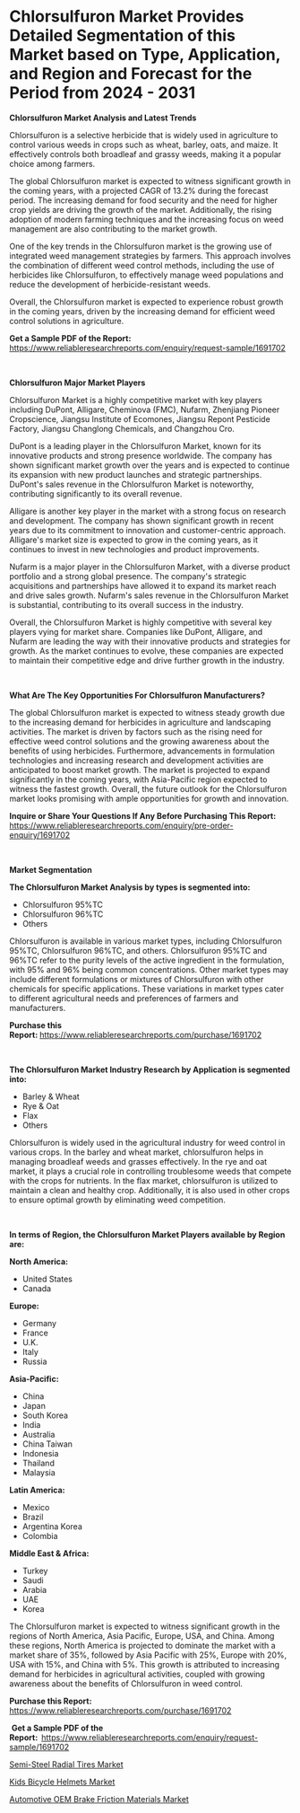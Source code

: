 <p><h1>Chlorsulfuron Market Provides Detailed Segmentation of this Market based on Type, Application, and Region and Forecast for the Period from 2024 - 2031</h1></p><p><strong>Chlorsulfuron Market Analysis and Latest Trends</strong></p>
<p><p>Chlorsulfuron is a selective herbicide that is widely used in agriculture to control various weeds in crops such as wheat, barley, oats, and maize. It effectively controls both broadleaf and grassy weeds, making it a popular choice among farmers.</p><p>The global Chlorsulfuron market is expected to witness significant growth in the coming years, with a projected CAGR of 13.2% during the forecast period. The increasing demand for food security and the need for higher crop yields are driving the growth of the market. Additionally, the rising adoption of modern farming techniques and the increasing focus on weed management are also contributing to the market growth.</p><p>One of the key trends in the Chlorsulfuron market is the growing use of integrated weed management strategies by farmers. This approach involves the combination of different weed control methods, including the use of herbicides like Chlorsulfuron, to effectively manage weed populations and reduce the development of herbicide-resistant weeds.</p><p>Overall, the Chlorsulfuron market is expected to experience robust growth in the coming years, driven by the increasing demand for efficient weed control solutions in agriculture.</p></p>
<p><strong>Get a Sample PDF of the Report:&nbsp;</strong> <a href="https://www.reliableresearchreports.com/enquiry/request-sample/1691702">https://www.reliableresearchreports.com/enquiry/request-sample/1691702</a></p>
<p>&nbsp;</p>
<p><strong>Chlorsulfuron Major Market Players</strong></p>
<p><p>Chlorsulfuron Market is a highly competitive market with key players including DuPont, Alligare, Cheminova (FMC), Nufarm, Zhenjiang Pioneer Cropscience, Jiangsu Institute of Ecomones, Jiangsu Repont Pesticide Factory, Jiangsu Changlong Chemicals, and Changzhou Cro. </p><p>DuPont is a leading player in the Chlorsulfuron Market, known for its innovative products and strong presence worldwide. The company has shown significant market growth over the years and is expected to continue its expansion with new product launches and strategic partnerships. DuPont's sales revenue in the Chlorsulfuron Market is noteworthy, contributing significantly to its overall revenue.</p><p>Alligare is another key player in the market with a strong focus on research and development. The company has shown significant growth in recent years due to its commitment to innovation and customer-centric approach. Alligare's market size is expected to grow in the coming years, as it continues to invest in new technologies and product improvements.</p><p>Nufarm is a major player in the Chlorsulfuron Market, with a diverse product portfolio and a strong global presence. The company's strategic acquisitions and partnerships have allowed it to expand its market reach and drive sales growth. Nufarm's sales revenue in the Chlorsulfuron Market is substantial, contributing to its overall success in the industry.</p><p>Overall, the Chlorsulfuron Market is highly competitive with several key players vying for market share. Companies like DuPont, Alligare, and Nufarm are leading the way with their innovative products and strategies for growth. As the market continues to evolve, these companies are expected to maintain their competitive edge and drive further growth in the industry.</p></p>
<p>&nbsp;</p>
<p><strong>What Are The Key Opportunities For Chlorsulfuron Manufacturers?</strong></p>
<p><p>The global Chlorsulfuron market is expected to witness steady growth due to the increasing demand for herbicides in agriculture and landscaping activities. The market is driven by factors such as the rising need for effective weed control solutions and the growing awareness about the benefits of using herbicides. Furthermore, advancements in formulation technologies and increasing research and development activities are anticipated to boost market growth. The market is projected to expand significantly in the coming years, with Asia-Pacific region expected to witness the fastest growth. Overall, the future outlook for the Chlorsulfuron market looks promising with ample opportunities for growth and innovation.</p></p>
<p><strong>Inquire or Share Your Questions If Any Before Purchasing This Report:</strong> <a href="https://www.reliableresearchreports.com/enquiry/pre-order-enquiry/1691702">https://www.reliableresearchreports.com/enquiry/pre-order-enquiry/1691702</a></p>
<p>&nbsp;</p>
<p><strong>Market Segmentation</strong></p>
<p><strong>The Chlorsulfuron Market Analysis by types is segmented into:</strong></p>
<p><ul><li>Chlorsulfuron 95%TC</li><li>Chlorsulfuron 96%TC</li><li>Others</li></ul></p>
<p><p>Chlorsulfuron is available in various market types, including Chlorsulfuron 95%TC, Chlorsulfuron 96%TC, and others. Chlorsulfuron 95%TC and 96%TC refer to the purity levels of the active ingredient in the formulation, with 95% and 96% being common concentrations. Other market types may include different formulations or mixtures of Chlorsulfuron with other chemicals for specific applications. These variations in market types cater to different agricultural needs and preferences of farmers and manufacturers.</p></p>
<p><strong>Purchase this Report:&nbsp;</strong><a href="https://www.reliableresearchreports.com/purchase/1691702">https://www.reliableresearchreports.com/purchase/1691702</a></p>
<p>&nbsp;</p>
<p><strong>The Chlorsulfuron Market Industry Research by Application is segmented into:</strong></p>
<p><ul><li>Barley & Wheat</li><li>Rye & Oat</li><li>Flax</li><li>Others</li></ul></p>
<p><p>Chlorsulfuron is widely used in the agricultural industry for weed control in various crops. In the barley and wheat market, chlorsulfuron helps in managing broadleaf weeds and grasses effectively. In the rye and oat market, it plays a crucial role in controlling troublesome weeds that compete with the crops for nutrients. In the flax market, chlorsulfuron is utilized to maintain a clean and healthy crop. Additionally, it is also used in other crops to ensure optimal growth by eliminating weed competition.</p></p>
<p>&nbsp;</p>
<p><strong>In terms of Region, the Chlorsulfuron Market Players available by Region are:</strong></p>
<p>
    <p> <strong> North America: </strong>
        <ul>
            <li>United States</li>
            <li>Canada</li>
        </ul>
        </p> 
    <p> <strong> Europe: </strong>
        <ul>
            <li>Germany</li>
            <li>France</li>
            <li>U.K.</li>
            <li>Italy</li>
            <li>Russia</li>
        </ul>
        </p> 
    <p> <strong> Asia-Pacific: </strong>
        <ul>
            <li>China</li>
            <li>Japan</li>
            <li>South Korea</li>
            <li>India</li>
            <li>Australia</li>
            <li>China Taiwan</li>
            <li>Indonesia</li>
            <li>Thailand</li>
            <li>Malaysia</li>
        </ul>
        </p> 
    <p> <strong> Latin America: </strong>
        <ul>
            <li>Mexico</li>
            <li>Brazil</li>
            <li>Argentina Korea</li>
            <li>Colombia</li>
        </ul>
        </p> 
    <p> <strong> Middle East & Africa: </strong>
        <ul>
            <li>Turkey</li>
            <li>Saudi</li>
            <li>Arabia</li>
            <li>UAE</li>
            <li>Korea</li>
        </ul>
    </p>
    </p>
<p><p>The Chlorsulfuron market is expected to witness significant growth in the regions of North America, Asia Pacific, Europe, USA, and China. Among these regions, North America is projected to dominate the market with a market share of 35%, followed by Asia Pacific with 25%, Europe with 20%, USA with 15%, and China with 5%. This growth is attributed to increasing demand for herbicides in agricultural activities, coupled with growing awareness about the benefits of Chlorsulfuron in weed control.</p></p>
<p><strong>Purchase this Report: </strong><a href="https://www.reliableresearchreports.com/purchase/1691702">https://www.reliableresearchreports.com/purchase/1691702</a></p>
<p>&nbsp;<strong>Get a Sample PDF of the Report:&nbsp;&nbsp;</strong><a href="https://www.reliableresearchreports.com/enquiry/request-sample/1691702">https://www.reliableresearchreports.com/enquiry/request-sample/1691702</a></p>
<p><strong></strong></p>
<p><p><a href="https://view.publitas.com/reportprime-1/semi-steel-radial-tires-market-size-growing-and-forecasted-for-period-from-2023-2030-and-provides-complete-market-analysis-of-this-market/">Semi-Steel Radial Tires Market</a></p><p><a href="https://view.publitas.com/reportprime-1/kids-bicycle-helmets-market-insights-market-players-and-forecast-till-2030/">Kids Bicycle Helmets Market</a></p><p><a href="https://view.publitas.com/reportprime-1/automotive-oem-brake-friction-materials-market-analysis-and-market-size-global-industry-overview-market-segmentation-and-forecast-2023-to-2030/">Automotive OEM Brake Friction Materials Market</a></p></p>